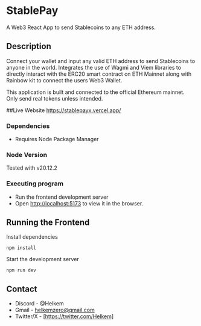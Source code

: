 # StablePay

A Web3 React App to send Stablecoins to any ETH address.  

## Description
Connect your wallet and input any valid ETH address to send Stablecoins to anyone in the world.
Integrates the use of Wagmi and Viem libraries to directly interact with the ERC20 smart contract on ETH Mainnet along with Rainbow kit to connect the users Web3 Wallet.

This application is built and connected to the official Ethereum mainnet. Only send real tokens unless intended.

##Live Website
https://stablepayx.vercel.app/

### Dependencies
* Requires Node Package Manager

### Node Version
Tested with v20.12.2
  
### Executing program
* Run the frontend development server
* Open [http://localhost:5173](http://localhost:5173) to view it in the browser.

## Running the Frontend 

Install dependencies 
```
npm install
```
Start the development server
```
npm run dev
```
## Contact
* Discord - @Helkem
* Gmail - helkemzero@gmail.com
* Twitter/X - [https://twitter.com/Helkem]
